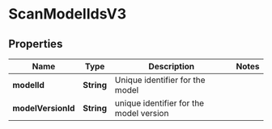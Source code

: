 

# ScanModelIdsV3


## Properties

| Name | Type | Description | Notes |
|------------ | ------------- | ------------- | -------------|
|**modelId** | **String** | Unique identifier for the model |  |
|**modelVersionId** | **String** | unique identifier for the model version |  |



